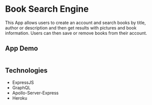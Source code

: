# Book Search Engine

This App allows users to create an account and search books by title, author or description and then get results with pictures and book information. Users can then save or remove books from their account.

## App Demo

![]()

## Technologies

* ExpressJS
* GraphQL
* Apollo-Server-Express
* Heroku

